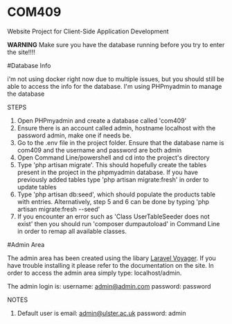 # COM409
Website Project for Client-Side Application Development 

**WARNING**
Make sure you have the database running before you try to enter the site!!!!


#Database Info

i'm not using docker right now due to multiple issues, but you should still be able to access the info for the database. I'm using PHPmyadmin to manage the database

STEPS

1. Open PHPmyadmin and create a database called 'com409'
2. Ensure there is an account called admin, hostname localhost with the password admin, make one if needs be.
3. Go to the .env file in the project folder. Ensure that the database name is com409 and the username and password are both admin
4. Open Command Line/powershell and cd into the project's directory
5. Type 'php artisan migrate'. This should hopefully create the tables present in the project in the phpmyadmin database. If you have previously added tables type 'php artisan migrate:fresh' in order to update tables
6. Type 'php artisan db:seed', which should populate the products table with entries.
	Alternatively, step 5 and 6 can be done by typing 'php artisan migrate:fresh --seed'
7. If you encounter an error such as 'Class UserTableSeeder does not exist' then you should run 'composer dumpautoload' in Command Line in order to remap all available classes.

#Admin Area 

The admin area has been created using the libary [Laravel Voyager](https://laravelvoyager.com/).
If you have trouble installing it please refer to the documentation on the site.
In order to access the admin area simply type: localhost/admin.

The admin login is:
username: admin@admin.com
password: password 

NOTES

1. Default user is email: admin@ulster.ac.uk   password: admin



